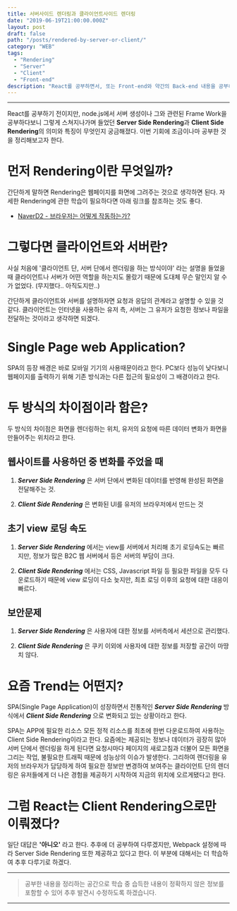 ```yaml
---
title: 서버사이드 렌더링과 클라이언트사이드 렌더링
date: "2019-06-19T21:00:00.000Z"
layout: post
draft: false
path: "/posts/rendered-by-server-or-client/"
category: "WEB"
tags:
  - "Rendering"
  - "Server"
  - "Client"
  - "Front-end"
description: "React를 공부하면서, 또는 Front-end와 약간의 Back-end 내용을 공부하면서 접한 Server Side Rendering, Client Side Rendering에 대한 학습의 필요성을 느껴 정리해보고자 한다."
---
```


---

React를 공부하기 전이지만, node.js에서 서버 생성이나 그와 관련된 Frame Work을 공부하다보니 그렇게 스쳐지나가며 들었던 **Server Side Rendering**과 **Client Side Rendering**의 의미와 특징이 무엇인지 궁금해졌다. 이번 기회에 조금이나마 공부한 것을 정리해보고자 한다. 

# **먼저 Rendering이란 무엇일까?**

간단하게 말하면 Rendering은 웹페이지를 화면에 그려주는 것으로 생각하면 된다. 자세한 Rendering에 관한 학습이 필요하다면 아래 링크를 참조하는 것도 좋다.

- [NaverD2 - 브라우저는 어떻게 작동하는가?](https://d2.naver.com/helloworld/59361)


# **그렇다면 클라이언트와 서버란?**

사실 처음에 '클라이언트 단, 서버 단에서 렌더링을 하는 방식이야' 라는 설명을 들었을 때 클라이언트나 서버가 어떤 역할을 하는지도 몰랐기 때문에 도대체 무슨 말인지 알 수가 없었다. (무지했다.. 아직도지만..)

간단하게 클라이언트와 서버를 설명하자면 요청과 응답의 관계라고 설명할 수 있을 것 같다. 클라이언트는 인터넷을 사용하는 유저 측, 서버는 그 유저가 요청한 정보나 파일을 전달하는 것이라고 생각하면 되겠다.

# Single Page web Application?

SPA의 등장 배경은 바로 모바일 기기의 사용때문이라고 한다. PC보다 성능이 낮다보니 웹페이지를 출력하기 위해 기존 방식과는 다른 접근의 필요성이 그 배경이라고 한다.

# **두 방식의 차이점이라 함은?**

두 방식의 차이점은 화면을 렌더링하는 위치, 유저의 요청에 따른 데이터 변화가 화면을 만들어주는 위치라고 한다.

## 웹사이트를 사용하던 중 변화를 주었을 때

1. ***Server Side Rendering*** 은 서버 단에서 변화된 데이터를 반영해 완성된 화면을 전달해주는 것.

2. ***Client Side Rendering*** 은 변화된 UI를 유저의 브라우저에서 만드는 것

## 초기 view 로딩 속도

1. ***Server Side Rendering*** 에서는 view를 서버에서 처리해 초기 로딩속도는 빠르지만, 정보가 많은 B2C 웹 서버에서 등은 서버의 부담이 크다.

2. ***Client Side Rendering*** 에서는 CSS, Javascript 파일 등 필요한 파일을 모두 다운로드하기 때문에 view 로딩이 다소 늦지만, 최초 로딩 이후의 요청에 대한 대응이 빠르다.

## 보안문제

1. ***Server Side Rendering*** 은 사용자에 대한 정보를 서버측에서 세션으로 관리했다.

2. ***Client Side Rendering*** 은 쿠키 이외에 사용자에 대한 정보를 저장할 공간이 마땅치 않다.



# **요즘 Trend는 어떤지?**

SPA(Single Page Application)이 성장하면서 전통적인 ***Server Side Rendering*** 방식에서 ***Client Side Rendering*** 으로 변화되고 있는 상황이라고 한다.

SPA는 APP에 필요한 리소스 모든 정적 리소스를 최초에 한번 다운로드하여 사용하는 Client Side Rendering이라고 한다. 요즘에는 제공되는 정보나 데이터가 굉장히 많아 서버 단에서 렌더링을 하게 된다면 요청시마다 페이지의 새로고침과 더불어 모든 화면을 그리는 작업, 불필요한 트래픽 때문에 성능상의 이슈가 발생한다. 그리하여 렌더링을 유저의 브라우저가 담당하게 하여 필요한 정보만 변경하여 보여주는 클라이언트 단의 렌더링은 유저들에게 더 나은 경험을 제공하기 시작하여 지금의 위치에 오르게됐다고 한다.

# **그럼 React는 Client Rendering으로만 이뤄졌다?**

일단 대답은 **'아니오'** 라고 한다. 추후에 더 공부하여 다루겠지만, Webpack 설정에 따라 Server Side Rendering 또한 제공하고 있다고 한다. 이 부분에 대해서는 더 학습하여 추후 다루기로 하겠다.

___

> 공부한 내용을 정리하는 공간으로 학습 중 습득한 내용이 정확하지 않은 정보를 포함할 수 있어 추후 발견시 수정하도록 하겠습니다.

---
